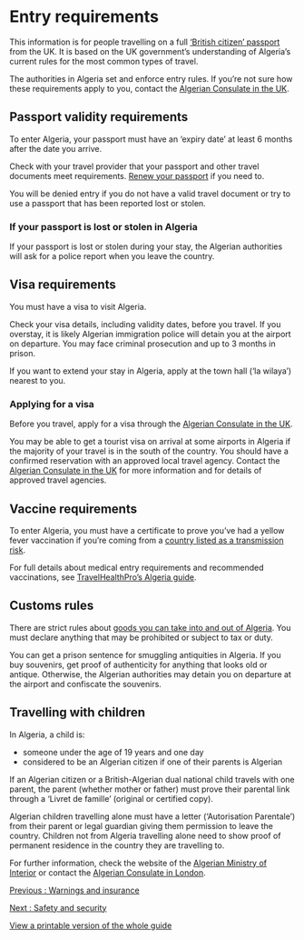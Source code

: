 # Entry requirements

This information is for people travelling on a full [‘British citizen’ passport](https://www.gov.uk/types-of-british-nationality) from the UK. It is based on the UK government’s understanding of Algeria’s current rules for the most common types of travel.

The authorities in Algeria set and enforce entry rules. If you’re not sure how these requirements apply to you, contact the [Algerian Consulate in the UK](https://www.algerian-consulate.org.uk/).

## Passport validity requirements

To enter Algeria, your passport must have an ‘expiry date’ at least 6 months after the date you arrive.

Check with your travel provider that your passport and other travel documents meet requirements. [Renew your passport](https://www.gov.uk/renew-adult-passport/renew) if you need to.

You will be denied entry if you do not have a valid travel document or try to use a passport that has been reported lost or stolen.

### If your passport is lost or stolen in Algeria

If your passport is lost or stolen during your stay, the Algerian authorities will ask for a police report when you leave the country.

## Visa requirements

You must have a visa to visit Algeria.

Check your visa details, including validity dates, before you travel. If you overstay, it is likely Algerian immigration police will detain you at the airport on departure. You may face criminal prosecution and up to 3 months in prison.

If you want to extend your stay in Algeria, apply at the town hall (‘la wilaya’) nearest to you.

### Applying for a visa

Before you travel, apply for a visa through the [Algerian Consulate in the UK](https://www.algerian-consulate.org.uk/).

You may be able to get a tourist visa on arrival at some airports in Algeria if the majority of your travel is in the south of the country. You should have a confirmed reservation with an approved local travel agency. Contact the [Algerian Consulate in the UK](https://www.algerian-consulate.org.uk/) for more information and for details of approved travel agencies.

## Vaccine requirements

To enter Algeria, you must have a certificate to prove you’ve had a yellow fever vaccination if you’re coming from a [country listed as a transmission risk](https://nathnacyfzone.org.uk/factsheet/65/countries-with-risk-of-yellow-fever-transmission).

For full details about medical entry requirements and recommended vaccinations, see [TravelHealthPro’s Algeria guide](https://travelhealthpro.org.uk/country/3/algeria#Vaccine_Recommendations).

## Customs rules

There are strict rules about [goods you can take into and out of Algeria](https://www.douane.gov.dz/?lang=en). You must declare anything that may be prohibited or subject to tax or duty.

You can get a prison sentence for smuggling antiquities in Algeria. If you buy souvenirs, get proof of authenticity for anything that looks old or antique. Otherwise, the Algerian authorities may detain you on departure at the airport and confiscate the souvenirs.

## Travelling with children

In Algeria, a child is:

* someone under the age of 19 years and one day
* considered to be an Algerian citizen if one of their parents is Algerian

If an Algerian citizen or a British-Algerian dual national child travels with one parent, the parent (whether mother or father) must prove their parental link through a ‘Livret de famille’ (original or certified copy).

Algerian children travelling alone must have a letter (‘Autorisation Parentale’) from their parent or legal guardian giving them permission to leave the country. Children not from Algeria travelling alone need to show proof of permanent residence in the country they are travelling to.

For further information, check the website of the [Algerian Ministry of Interior](https://www.interieur.gov.dz/index.php/fr/mes-d%C3%A9marches-administratives/sortie-des-mineurs-%C3%A0-l-%C3%A9tranger.html) or contact the [Algerian Consulate in London](https://www.algerian-consulate.org.uk/).

[Previous
:
Warnings and insurance](/foreign-travel-advice/algeria)

[Next
:
Safety and security](/foreign-travel-advice/algeria/safety-and-security)

[View a printable version of the whole guide](/foreign-travel-advice/algeria/print)